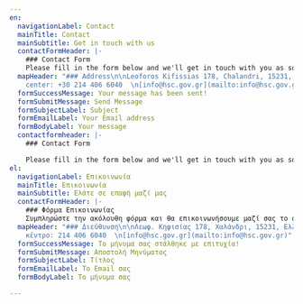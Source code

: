 ```yaml
---
en:
  navigationLabel: Contact
  mainTitle: Contact
  mainSubtitle: Get in touch with us
  contactFormHeader: |-
    ### Contact Form
    Please fill in the form below and we'll get in touch with you as soon as possible
  mapHeader: "### Address\n\nLeoforos Kifissias 178, Chalandri, 15231, Greece    \nCall
    center: +30 214 406 6040  \n[info@hsc.gov.gr](mailto:info@hsc.gov.gr)"
  formSuccessMessage: Your message has been sent!
  formSubmitMessage: Send Message
  formSubjectLabel: Subject
  formEmailLabel: Your Email address
  formBodyLabel: Your message
  contactformheader: |-
    ### Contact Form

    Please fill in the form below and we'll get in touch with you as soon as possible
el:
  navigationLabel: Επικοινωνία
  mainTitle: Επικοινωνία
  mainSubtitle: Ελάτε σε επαφή μαζί μας
  contactFormHeader: |-
    ### Φόρμα Επικοινωνίας
    Συμπληρώστε την ακόλουθη φόρμα και θα επικοινωνήσουμε μαζί σας το συντομότερο δυνατόν.
  mapHeader: "### Διεύθυνση\n\nΛεωφ. Κηφισίας 178, Χαλάνδρι, 15231, Ελλάδα    \nΤηλεφωνικό
    κέντρο: 214 406 6040  \n[info@hsc.gov.gr](mailto:info@hsc.gov.gr)"
  formSuccessMessage: Το μήνυμα σας στάλθηκε με επιτυχία!
  formSubmitMessage: Αποστολή Μηνύματος
  formSubjectLabel: Τίτλος
  formEmailLabel: Το Email σας
  formBodyLabel: Το μήνυμα σας

---
```

